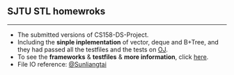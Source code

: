 ## **SJTU STL homewroks**
---
+ The submitted versions of CS158-DS-Project.
+ Including the **sinple inplementation** of vector, deque and B+Tree, and they had passed all the testfiles and the tests on [OJ](http://oj.oscardhc.com/).
+ To see the **frameworks** & **testfiles** & **more information**, click [here](https://github.com/MasterJH5574/CS158-DS-Project).
+ File IO reference: [@Sunliangtai](https://github.com/Sunliangtai/BTree_Submit)